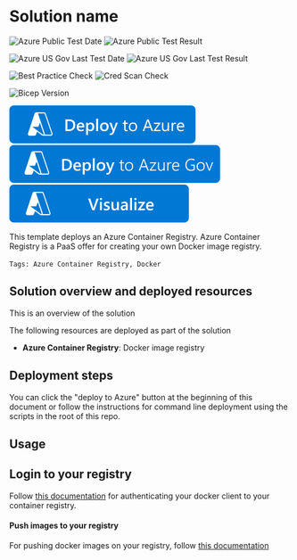 # Solution name

![Azure Public Test Date](https://azurequickstartsservice.blob.core.windows.net/badges/quickstarts/microsoft.containerregistry/container-registry/PublicLastTestDate.svg)
![Azure Public Test Result](https://azurequickstartsservice.blob.core.windows.net/badges/quickstarts/microsoft.containerregistry/container-registry/PublicDeployment.svg)

![Azure US Gov Last Test Date](https://azurequickstartsservice.blob.core.windows.net/badges/quickstarts/microsoft.containerregistry/container-registry/FairfaxLastTestDate.svg)
![Azure US Gov Last Test Result](https://azurequickstartsservice.blob.core.windows.net/badges/quickstarts/microsoft.containerregistry/container-registry/FairfaxDeployment.svg)

![Best Practice Check](https://azurequickstartsservice.blob.core.windows.net/badges/quickstarts/microsoft.containerregistry/container-registry/BestPracticeResult.svg)
![Cred Scan Check](https://azurequickstartsservice.blob.core.windows.net/badges/quickstarts/microsoft.containerregistry/container-registry/CredScanResult.svg)

![Bicep Version](https://azurequickstartsservice.blob.core.windows.net/badges/quickstarts/microsoft.containerregistry/container-registry/BicepVersion.svg)

[![Deploy To Azure](https://raw.githubusercontent.com/Azure/azure-quickstart-templates/master/1-CONTRIBUTION-GUIDE/images/deploytoazure.svg?sanitize=true)](https://portal.azure.com/#create/Microsoft.Template/uri/https%3A%2F%2Fraw.githubusercontent.com%2FAzure%2Fazure-quickstart-templates%2Fmaster%2Fquickstarts%2Fmicrosoft.containerregistry%2Fcontainer-registry%2Fazuredeploy.json)
[![Deploy To Azure US Gov](https://raw.githubusercontent.com/Azure/azure-quickstart-templates/master/1-CONTRIBUTION-GUIDE/images/deploytoazuregov.svg?sanitize=true)](https://portal.azure.us/#create/Microsoft.Template/uri/https%3A%2F%2Fraw.githubusercontent.com%2FAzure%2Fazure-quickstart-templates%2Fmaster%2Fquickstarts%2Fmicrosoft.containerregistry%2Fcontainer-registry%2Fazuredeploy.json)
[![Visualize](https://raw.githubusercontent.com/Azure/azure-quickstart-templates/master/1-CONTRIBUTION-GUIDE/images/visualizebutton.svg?sanitize=true)](http://armviz.io/#/?load=https%3A%2F%2Fraw.githubusercontent.com%2FAzure%2Fazure-quickstart-templates%2Fmaster%2Fquickstarts%2Fmicrosoft.containerregistry%2Fcontainer-registry%2Fazuredeploy.json)

This template deploys an Azure Container Registry. Azure Container Registry is a PaaS offer for creating your own Docker image registry.

`Tags: Azure Container Registry, Docker`

## Solution overview and deployed resources

This is an overview of the solution

The following resources are deployed as part of the solution

- **Azure Container Registry**: Docker image registry

## Deployment steps

You can click the "deploy to Azure" button at the beginning of this document or follow the instructions for command line deployment using the scripts in the root of this repo.

## Usage

## Login to your registry

Follow [this documentation](https://docs.microsoft.com/azure/container-registry/container-registry-authentication) for authenticating your docker client to your container registry.

#### Push images to your registry

For pushing docker images on your registry, follow [this documentation](https://docs.microsoft.com/azure/container-registry/container-registry-get-started-docker-cli)
